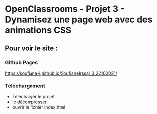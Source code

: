 # OpenClassrooms - Projet 3 - Dynamisez une page web avec des animations CSS
## Pour voir le site :
### Github Pages
https://soufiane-i.github.io/SoufianeIrssal_3_22102021/
### Téléchargement
- Télécharger le projet
- le décompresser
- ouvrir le fichier index.html


